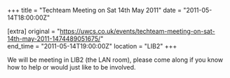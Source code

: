 +++
title = "Techteam Meeting on Sat 14th May 2011"
date = "2011-05-14T18:00:00Z"

[extra]
original = "https://uwcs.co.uk/events/techteam-meeting-on-sat-14th-may-2011-1474489051675/"    
end_time = "2011-05-14T19:00:00Z"
location = "LIB2"
+++

We will be meeting in LIB2 (the LAN room), please come along if you know how to help or would just like to be involved.

